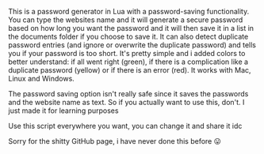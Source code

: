 This is a password generator in Lua with a password-saving functionality. You can type the websites name and it will generate a secure password based on how long you want the password and it will then save it in a list in the documents folder if you choose to save it. It can also detect duplicate password entries (and ignore or overwrite the duplicate password) and tells you if your password is too short. It's pretty simple and i added colors to better understand: if all went right (green), if there is a complication like a duplicate password (yellow) or if there is an error (red). It works with Mac, Linux and Windows.

The password saving option isn't really safe since it saves the passwords and the website name as text. So if you actually want to use this, don't. I just made it for learning purposes

Use this script everywhere you want, you can change it and share it idc

Sorry for the shitty GitHub page, i have never done this before 😛
